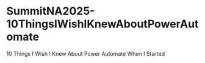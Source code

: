 # SummitNA2025-10ThingsIWishIKnewAboutPowerAutomate
10 Things I Wish I Knew About Power Automate When I Started
